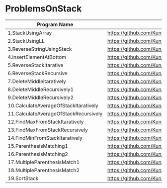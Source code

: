 # ProblemsOnStack

| Program Name             | Link Of Souce code                                                                   |
| ----------------- | ------------------------------------------------------------------ |
1.StackUsingArray   |https://github.com/KunalNarkhedePatil/LogicBuilding/blob/main/Stack/StackUsingArray.cpp
2.StackUsingLL   |https://github.com/KunalNarkhedePatil/LogicBuilding/blob/main/Stack/StackUsingLL.cpp
3.ReverseStringUsingStack   |https://github.com/KunalNarkhedePatil/LogicBuilding/blob/main/Stack/ReverseStringUsingStack.cpp
4.insertElementAtBottom   |https://github.com/KunalNarkhedePatil/LogicBuilding/blob/main/Stack/insertElementAtBottom.cpp
5.ReverseStackItarative   |https://github.com/KunalNarkhedePatil/LogicBuilding/blob/main/Stack/ReverseStackItarative.cpp
6.ReverseStackRecursive   |https://github.com/KunalNarkhedePatil/LogicBuilding/blob/main/Stack/ReverseStackRecursive.cpp
7.DeleteMiddleitaratively   |https://github.com/KunalNarkhedePatil/LogicBuilding/blob/main/Stack/DeleteMiddleitaratively.cpp
8.DeleteMiddleRecursively1   |https://github.com/KunalNarkhedePatil/LogicBuilding/blob/main/Stack/DeleteMiddleRecursively1.cpp
9.DeleteMiddleRecursively2   |https://github.com/KunalNarkhedePatil/LogicBuilding/blob/main/Stack/DeleteMiddleRecursively2.cpp
10.CalculateAverageOfStackItaratively   |https://github.com/KunalNarkhedePatil/LogicBuilding/blob/main/Stack/CalculateAverageOfStackItaratively.cpp
11.CalculateAverageOfStackRecursively   |https://github.com/KunalNarkhedePatil/LogicBuilding/blob/main/Stack/CalculateAverageOfStackRecursively.cpp
12.FindMaxFromStackItaratively   |https://github.com/KunalNarkhedePatil/LogicBuilding/blob/main/Stack/FindMaxFromStackItaratively.cpp
13.FindMaxFromStackRecursively   |https://github.com/KunalNarkhedePatil/LogicBuilding/blob/main/Stack/FindMaxFromStackRecursively.cpp
14.FindMinFromStackItaratively   |https://github.com/KunalNarkhedePatil/LogicBuilding/blob/main/Stack/FindMinFromStackItaratively.cpp
15.ParenthesisMatching1   |https://github.com/KunalNarkhedePatil/LogicBuilding/blob/main/Stack/ParenthesisMatching1.cpp
16.ParenthesisMatching2   |https://github.com/KunalNarkhedePatil/LogicBuilding/blob/main/Stack/ParenthesisMatching2.cpp
17.MultipleParenthesisMatch1   |https://github.com/KunalNarkhedePatil/LogicBuilding/blob/main/Stack/MultipleParenthesisMatch1.cpp
18.MultipleParenthesisMatch2   |https://github.com/KunalNarkhedePatil/LogicBuilding/blob/main/Stack/MultipleParenthesisMatch2.cpp
19.SortStack   |https://github.com/KunalNarkhedePatil/LogicBuilding/blob/main/Stack/MultipleParenthesisMatch2.cpp

